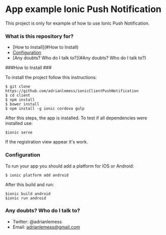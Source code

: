 

# App example Ionic Push Notification #

This project is only for example of how to use Ionic Push Notification.


### What is this repository for? ###


* [How to Install](#How to Install)
* [Configuration](#Configuration)
* [Any doubts? Who do I talk to?](#Any doubts? Who do I talk to?)

###How to Install ###

To install the project follow this instructions:
```
$ git clone https://github.com/adrianlemess/ionicClientPushNotification
$ cd client
$ npm install
$ bower install
$ npm install -g ionic cordova gulp
```

After this steps, the app is installed. To test if all dependencies were installed use:

```
$ionic serve
``` 

If the registration view appear it's work.


### Configuration 
To run your app you should add a platform for IOS or Android:

```
$ ionic platform add android
```

After this build and run:

``` 
$ionic build android
$ionic run android

```

### Any doubts? Who do I talk to? ###

* Twitter: @adrianlemess
* Email: adrianlemess@gmail.com
